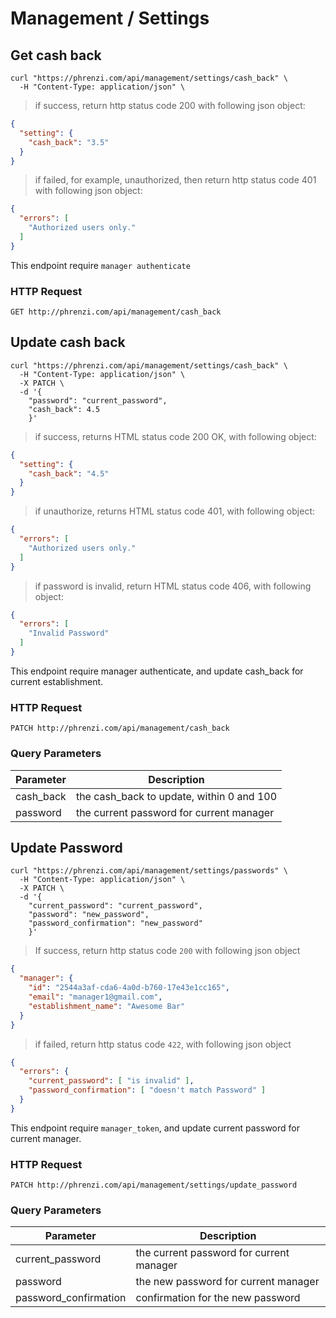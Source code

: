 # Management / Settings

## Get cash back

```shell
curl "https://phrenzi.com/api/management/settings/cash_back" \
  -H "Content-Type: application/json" \
```

> if success, return http status code 200 with following json object:

```json
{
  "setting": {
    "cash_back": "3.5"
  }
}
```

> if failed, for example, unauthorized, then return http status code 401 with following json object:

``` json
{
  "errors": [
    "Authorized users only."
  ]
}
```

This endpoint require `manager authenticate`

### HTTP Request

`GET http://phrenzi.com/api/management/cash_back`

## Update cash back

```shell
curl "https://phrenzi.com/api/management/settings/cash_back" \
  -H "Content-Type: application/json" \
  -X PATCH \
  -d '{
    "password": "current_password",
    "cash_back": 4.5
    }'
```

> if success, returns HTML status code 200 OK, with following object:

``` json
{
  "setting": {
    "cash_back": "4.5"
  }
}
```

> if unauthorize, returns HTML status code 401, with following object:

``` json
{
  "errors": [
    "Authorized users only."
  ]
}
```

> if password is invalid, return HTML status code 406, with following object:

``` json
{
  "errors": [
    "Invalid Password"
  ]
}
```

This endpoint require manager authenticate, and update cash_back for current establishment.

### HTTP Request

`PATCH http://phrenzi.com/api/management/cash_back`

### Query Parameters

Parameter | Description
--------- | -----------
cash_back | the cash_back to update, within 0 and 100
password | the current password for current manager

## Update Password

```shell
curl "https://phrenzi.com/api/management/settings/passwords" \
  -H "Content-Type: application/json" \
  -X PATCH \
  -d '{
    "current_password": "current_password",
    "password": "new_password",
    "password_confirmation": "new_password"
    }'
```

> If success, return http status code `200` with following json object

``` json
{
  "manager": {
    "id": "2544a3af-cda6-4a0d-b760-17e43e1cc165",
    "email": "manager1@gmail.com",
    "establishment_name": "Awesome Bar"
  }
}
```

> if failed, return http status code `422`, with following json object

``` json
{
  "errors": {
    "current_password": [ "is invalid" ],
    "password_confirmation": [ "doesn't match Password" ]
  }
}
```

This endpoint require `manager_token`, and update current password for current manager.

### HTTP Request

`PATCH http://phrenzi.com/api/management/settings/update_password`

### Query Parameters

Parameter | Description
--------- | -----------
current_password | the current password for current manager
password | the new password for current manager
password_confirmation | confirmation for the new password
